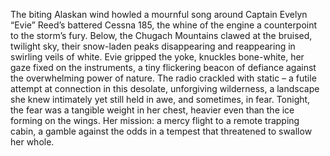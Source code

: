 The biting Alaskan wind howled a mournful song around Captain Evelyn “Evie” Reed’s battered Cessna 185, the whine of the engine a counterpoint to the storm’s fury.  Below, the Chugach Mountains clawed at the bruised, twilight sky, their snow-laden peaks disappearing and reappearing in swirling veils of white.  Evie gripped the yoke, knuckles bone-white, her gaze fixed on the instruments, a tiny flickering beacon of defiance against the overwhelming power of nature.  The radio crackled with static – a futile attempt at connection in this desolate, unforgiving wilderness, a landscape she knew intimately yet still held in awe, and sometimes, in fear.  Tonight, the fear was a tangible weight in her chest, heavier even than the ice forming on the wings.  Her mission: a mercy flight to a remote trapping cabin, a gamble against the odds in a tempest that threatened to swallow her whole.
